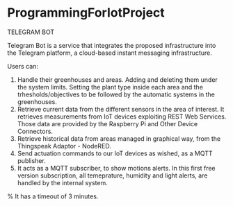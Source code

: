 # ProgrammingForIotProject

TELEGRAM BOT

Telegram Bot is a service that integrates the proposed infrastructure into the Telegram
platform, a cloud-based instant messaging infrastructure. 

Users can:
1) Handle their greenhouses and areas. Adding and deleting them under the system limits.
Setting the plant type inside each area and the trhesholds/objectives to be followed by the automatic systems in the greenhouses.
2) Retrieve current data from the different sensors in the area of interest. It retrieves  measurements from IoT devices exploiting REST Web Services. Those data are provided by the Raspberry Pi and Other Device Connectors.
3) Retrieve historical data from areas managed in graphical way, from the Thingspeak Adaptor - NodeRED.
4) Send actuation commands to our IoT devices as wished, as a MQTT publisher.
5) It acts as a MQTT subscriber, to show motions alerts.
In this first free version subscription, all temeprature, humidity and light alerts, are handled by the internal system.

% It has a timeout of 3 minutes.



